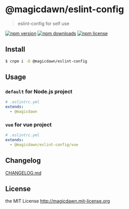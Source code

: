 # @magicdawn/eslint-config

> eslint-config for self use

[![npm version](https://img.shields.io/npm/v/@magicdawn/eslint-config.svg?style=flat-square)](https://www.npmjs.com/package/@magicdawn/eslint-config)
[![npm downloads](https://img.shields.io/npm/dm/@magicdawn/eslint-config.svg?style=flat-square)](https://www.npmjs.com/package/@magicdawn/eslint-config)
[![npm license](https://img.shields.io/npm/l/@magicdawn/eslint-config.svg?style=flat-square)](http://magicdawn.mit-license.org)

## Install

```sh
$ cnpm i -D @magicdawn/eslint-config
```

## Usage

### `default` for Node.js project

```yml
# .eslintrc.yml
extends:
  - @magicdawn
```

### `vue` for vue project

```yml
# .eslintrc.yml
extends:
  - @magicdawn/eslint-config/vue
```

## Changelog

[CHANGELOG.md](CHANGELOG.md)

## License

the MIT License http://magicdawn.mit-license.org
